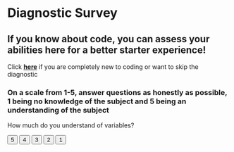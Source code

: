 # Diagnostic Survey

## If you know about code, you can assess your abilities here for a better starter experience!

Click **<a href="" class="button">here</a>** if you are completely new to coding or want to skip the diagnostic


### On a scale from 1-5, answer questions as honestly as possible, 1 being no knowledge of the subject and 5 being an understanding of the subject

How much do you understand of variables?
<div class="button-group minor-group">
    <button class="button" type="submit">5</button>
    <button class="button" type="submit">4</button>
    <button class="button" type="submit">3</button>
    <button class="button" type="submit">2</button>
    <button class="button" type="submit">1</button>
</div>
